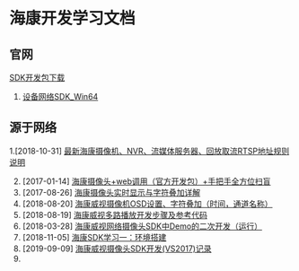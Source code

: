 # 海康开发学习文档

## 官网

[SDK开发包下载](https://www.hikvision.com/cn/download_61.html)

1. [设备网络SDK_Win64](https://www.hikvision.com/cn/download_more_570.html)

## 源于网络

1.[2018-10-31] [最新海康摄像机、NVR、流媒体服务器、回放取流RTSP地址规则说明](https://www.cnblogs.com/elesos/p/9881690.html)

2. [2017-01-14] [海康摄像头+web调用（官方开发包）+手把手全方位扫盲](https://blog.csdn.net/xu_san_duo/article/details/55102612)
3. [2017-08-26] [海康摄像头实时显示与字符叠加详解](https://blog.csdn.net/u013288466/article/details/77603923)
4. [2018-08-20] [海康威视摄像机OSD设置、字符叠加（时间，通道名称）](https://blog.csdn.net/qq_15029743/article/details/81872398)
5. [2018-08-19] [海康威视多路播放开发步骤及参考代码](https://blog.csdn.net/qq_15029743/article/details/81811646)
6. [2018-03-28] [海康威视网络摄像头SDK中Demo的二次开发（运行）](https://blog.csdn.net/qq_15029743/article/details/79733960)
7. [2018-11-05] [海康SDK学习一：环境搭建](https://blog.csdn.net/yuxiangjiuxiao/article/details/83755763)
8. [2019-09-09] [海康威视摄像头SDK开发(VS2017)记录](https://blog.csdn.net/u010827544/article/details/100652904)
9. 